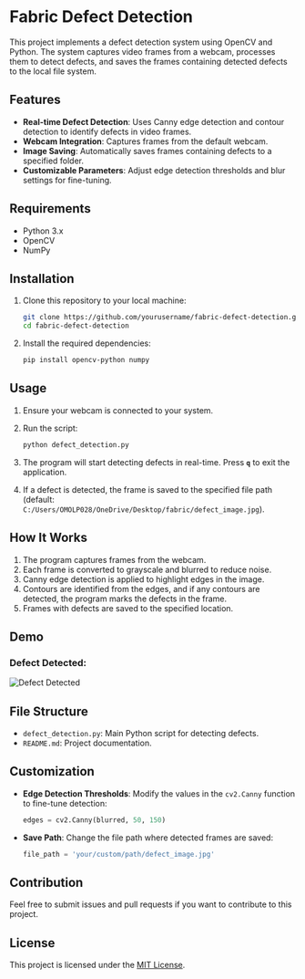 # Fabric Defect Detection

This project implements a defect detection system using OpenCV and Python. The system captures video frames from a webcam, processes them to detect defects, and saves the frames containing detected defects to the local file system.

## Features

- **Real-time Defect Detection**: Uses Canny edge detection and contour detection to identify defects in video frames.
- **Webcam Integration**: Captures frames from the default webcam.
- **Image Saving**: Automatically saves frames containing defects to a specified folder.
- **Customizable Parameters**: Adjust edge detection thresholds and blur settings for fine-tuning.

## Requirements

- Python 3.x
- OpenCV
- NumPy

## Installation

1. Clone this repository to your local machine:

   ```bash
   git clone https://github.com/yourusername/fabric-defect-detection.git
   cd fabric-defect-detection
   ```

2. Install the required dependencies:

   ```bash
   pip install opencv-python numpy
   ```

## Usage

1. Ensure your webcam is connected to your system.
2. Run the script:

   ```bash
   python defect_detection.py
   ```

3. The program will start detecting defects in real-time. Press **`q`** to exit the application.

4. If a defect is detected, the frame is saved to the specified file path (default: `C:/Users/OMOLP028/OneDrive/Desktop/fabric/defect_image.jpg`).

## How It Works

1. The program captures frames from the webcam.
2. Each frame is converted to grayscale and blurred to reduce noise.
3. Canny edge detection is applied to highlight edges in the image.
4. Contours are identified from the edges, and if any contours are detected, the program marks the defects in the frame.
5. Frames with defects are saved to the specified location.

## Demo

### Defect Detected:
![Defect Detected](https://via.placeholder.com/600x400?text=Sample+Defect+Frame)

## File Structure

- `defect_detection.py`: Main Python script for detecting defects.
- `README.md`: Project documentation.

## Customization

- **Edge Detection Thresholds**: Modify the values in the `cv2.Canny` function to fine-tune detection:
  ```python
  edges = cv2.Canny(blurred, 50, 150)
  ```
- **Save Path**: Change the file path where detected frames are saved:
  ```python
  file_path = 'your/custom/path/defect_image.jpg'
  ```

## Contribution

Feel free to submit issues and pull requests if you want to contribute to this project.

## License

This project is licensed under the [MIT License](LICENSE).

